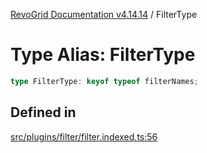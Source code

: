 [RevoGrid Documentation v4.14.14](README.md) / FilterType

# Type Alias: FilterType

```ts
type FilterType: keyof typeof filterNames;
```

## Defined in

[src/plugins/filter/filter.indexed.ts:56](https://github.com/revolist/revogrid/blob/fdfe81f10fb07db00151f14190ac038aded766a8/src/plugins/filter/filter.indexed.ts#L56)
